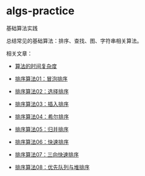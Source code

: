 # algs-practice
基础算法实践

总结常见的基础算法：排序、查找、图、字符串相关算法。


相关文章：  

- <a href="http://muchstudy.com/2017/02/26/%E7%AE%97%E6%B3%95%E7%9A%84%E6%97%B6%E9%97%B4%E5%A4%8D%E6%9D%82%E5%BA%A6/">算法的时间复杂度</a>

- <a href="http://muchstudy.com/2017/04/22/%E6%8E%92%E5%BA%8F%E7%AE%97%E6%B3%9501%EF%BC%9A%E5%86%92%E6%B3%A1%E6%8E%92%E5%BA%8F/">排序算法01：冒泡排序</a>

- <a href="http://muchstudy.com/2017/04/22/%E6%8E%92%E5%BA%8F%E7%AE%97%E6%B3%9502%EF%BC%9A%E9%80%89%E6%8B%A9%E6%8E%92%E5%BA%8F/">排序算法02：选择排序</a>

- <a href="http://muchstudy.com/2017/04/22/%E6%8E%92%E5%BA%8F%E7%AE%97%E6%B3%9503%EF%BC%9A%E6%8F%92%E5%85%A5%E6%8E%92%E5%BA%8F/">排序算法03：插入排序</a>

- <a href="http://muchstudy.com/2017/04/23/%E6%8E%92%E5%BA%8F%E7%AE%97%E6%B3%9504%EF%BC%9A%E5%B8%8C%E5%B0%94%E6%8E%92%E5%BA%8F/">排序算法04：希尔排序</a>

- <a href="http://muchstudy.com/2017/04/29/%E6%8E%92%E5%BA%8F%E7%AE%97%E6%B3%9505%EF%BC%9A%E5%BD%92%E5%B9%B6%E6%8E%92%E5%BA%8F/">排序算法05：归并排序</a>

- <a href="http://muchstudy.com/2017/04/29/%E6%8E%92%E5%BA%8F%E7%AE%97%E6%B3%9506%EF%BC%9A%E5%BF%AB%E9%80%9F%E6%8E%92%E5%BA%8F/">排序算法06：快速排序</a>

- <a href="http://muchstudy.com/2017/04/30/%E6%8E%92%E5%BA%8F%E7%AE%97%E6%B3%9507%EF%BC%9A%E4%B8%89%E5%90%91%E5%BF%AB%E9%80%9F%E6%8E%92%E5%BA%8F/">排序算法07：三向快速排序</a>

- <a href="http://muchstudy.com/2017/05/01/%E6%8E%92%E5%BA%8F%E7%AE%97%E6%B3%9508%EF%BC%9A%E4%BC%98%E5%85%88%E9%98%9F%E5%88%97%E4%B8%8E%E5%A0%86%E6%8E%92%E5%BA%8F/">排序算法08：优先队列与堆排序</a>